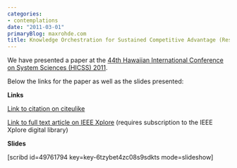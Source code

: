 ```yaml
---
categories:
- contemplations
date: "2011-03-01"
primaryBlog: maxrohde.com
title: Knowledge Orchestration for Sustained Competitive Advantage (Research Paper)
---
```


We have presented a paper at the [44th Hawaiian International Conference on System Sciences (HICSS) 2011](http://www.hicss.hawaii.edu/hicss_44/apahome44.htm).

Below the links for the paper as well as the slides presented:

**Links**

[Link to citation on citeulike](http://www.citeulike.org/user/mxro/article/7843998)

[Link to full text article on IEEE Xplore](http://ieeexplore.ieee.org/xpl/freeabs_all.jsp?arnumber=5718740) (requires subscription to the IEEE Xplore digital library)

**Slides**

\[scribd id=49761794 key=key-6tzybet4zc08s9sdkts mode=slideshow\]